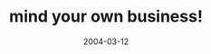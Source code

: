 ---
layout: base.njk
title : 'mind your own business!' 
view_title : 'mind your own business!' 
year : '2004' 
date : '2004-03-12' 
img_file : '/drawing/mindyourownbusiness.png' 
html_file : 'midyourownbusiness' 
next_html : 'theteapotiscracked.html' 
year_order : '38' 
permalink : "title/{{html_file}}.html"
---